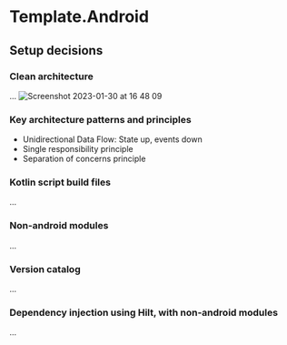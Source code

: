 # Template.Android

## Setup decisions
### Clean architecture
...
![Screenshot 2023-01-30 at 16 48 09](https://user-images.githubusercontent.com/2270625/215524950-d65bf0ce-1f7a-4c81-a2fa-d6dd4b757420.png)

### Key architecture patterns and principles
- Unidirectional Data Flow: State up, events down
- Single responsibility principle
- Separation of concerns principle

### Kotlin script build files
...
### Non-android modules
...
### Version catalog
...
### Dependency injection using Hilt, with non-android modules
...
